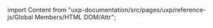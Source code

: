 
import Content from "uxp-documentation/src/pages/uxp/reference-js/Global Members/HTML DOM/Attr";

<Content query="product=xd"/>
